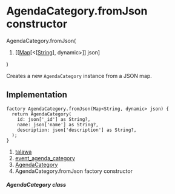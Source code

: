 
<div>

# AgendaCategory.fromJson constructor

</div>


AgendaCategory.fromJson(

1.  [[[Map](https://api.flutter.dev/flutter/dart-core/Map-class.md)[\<[[String](https://api.flutter.dev/flutter/dart-core/String-class.html)],
    dynamic\>]]
    json]

)



Creates a new `AgendaCategory` instance from a JSON map.



## Implementation

``` language-dart
factory AgendaCategory.fromJson(Map<String, dynamic> json) {
  return AgendaCategory(
    id: json['_id'] as String?,
    name: json['name'] as String?,
    description: json['description'] as String?,
  );
}
```







1.  [talawa](../../index.md)
2.  [event_agenda_category](../../models_events_event_agenda_category/)
3.  [AgendaCategory](../../models_events_event_agenda_category/AgendaCategory-class.md)
4.  AgendaCategory.fromJson factory constructor

##### AgendaCategory class







